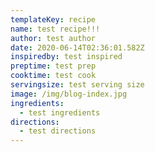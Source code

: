 ```yaml
---
templateKey: recipe
name: test recipe!!!
author: test author
date: 2020-06-14T02:36:01.582Z
inspiredby: test inspired
preptime: test prep
cooktime: test cook
servingsize: test serving size
image: /img/blog-index.jpg
ingredients:
  - test ingredients
directions:
  - test directions
---
```

